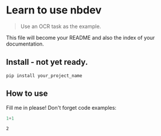 # Learn to use nbdev
> Use an OCR task as the example.


This file will become your README and also the index of your documentation.

## Install - not yet ready.

`pip install your_project_name`

## How to use

Fill me in please! Don't forget code examples:

```python
1+1
```




    2


